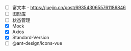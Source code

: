 - [ ] 富文本 - https://juejin.cn/post/6935430655761186846
- [ ] 图形库
- [ ] 状态管理
- [X] Mock
- [X] Axios
- [X] Standard-Version
- [ ] @ant-design/icons-vue
